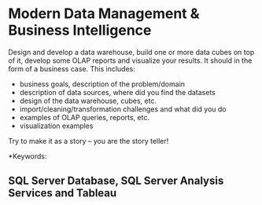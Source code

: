# Modern Data Management & Business Intelligence

Design and develop a data warehouse, build one or more data cubes on top of it, develop some OLAP reports and visualize your results. It should in the form of a business case. This includes:
- business goals, description of the problem/domain
- description of data sources, where did you find the datasets
- design of the data warehouse, cubes, etc.
- import/cleaning/transformation challenges and what did you do
- examples of OLAP queries, reports, etc.
- visualization examples

Try to make it as a story – you are the story teller!

*Keywords:
## SQL Server Database, SQL Server Analysis Services and Tableau
